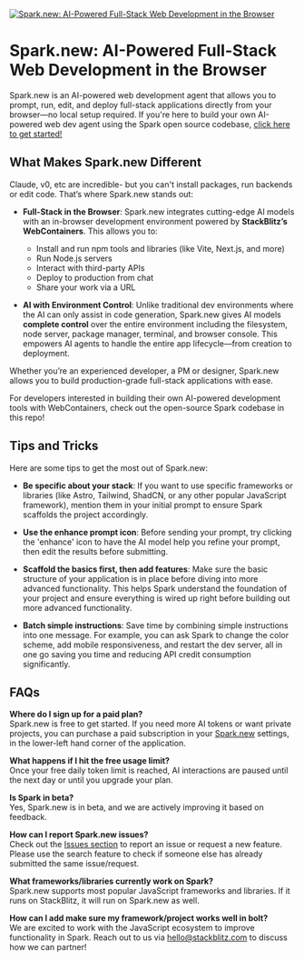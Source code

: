 [![Spark.new: AI-Powered Full-Stack Web Development in the Browser](./public/social_preview_index.jpg)](https://spark.new)

# Spark.new: AI-Powered Full-Stack Web Development in the Browser

Spark.new is an AI-powered web development agent that allows you to prompt, run, edit, and deploy full-stack applications directly from your browser—no local setup required. If you're here to build your own AI-powered web dev agent using the Spark open source codebase, [click here to get started!](./CONTRIBUTING.md)

## What Makes Spark.new Different

Claude, v0, etc are incredible- but you can't install packages, run backends or edit code. That’s where Spark.new stands out:

- **Full-Stack in the Browser**: Spark.new integrates cutting-edge AI models with an in-browser development environment powered by **StackBlitz’s WebContainers**. This allows you to:
  - Install and run npm tools and libraries (like Vite, Next.js, and more)
  - Run Node.js servers
  - Interact with third-party APIs
  - Deploy to production from chat
  - Share your work via a URL

- **AI with Environment Control**: Unlike traditional dev environments where the AI can only assist in code generation, Spark.new gives AI models **complete control** over the entire  environment including the filesystem, node server, package manager, terminal, and browser console. This empowers AI agents to handle the entire app lifecycle—from creation to deployment.

Whether you’re an experienced developer, a PM or designer, Spark.new allows you to build production-grade full-stack applications with ease.

For developers interested in building their own AI-powered development tools with WebContainers, check out the open-source Spark codebase in this repo!

## Tips and Tricks

Here are some tips to get the most out of Spark.new:

- **Be specific about your stack**: If you want to use specific frameworks or libraries (like Astro, Tailwind, ShadCN, or any other popular JavaScript framework), mention them in your initial prompt to ensure Spark scaffolds the project accordingly.

- **Use the enhance prompt icon**: Before sending your prompt, try clicking the 'enhance' icon to have the AI model help you refine your prompt, then edit the results before submitting.

- **Scaffold the basics first, then add features**: Make sure the basic structure of your application is in place before diving into more advanced functionality. This helps Spark understand the foundation of your project and ensure everything is wired up right before building out more advanced functionality.

- **Batch simple instructions**: Save time by combining simple instructions into one message. For example, you can ask Spark to change the color scheme, add mobile responsiveness, and restart the dev server, all in one go saving you time and reducing API credit consumption significantly.

## FAQs

**Where do I sign up for a paid plan?**  
Spark.new is free to get started. If you need more AI tokens or want private projects, you can purchase a paid subscription in your [Spark.new](https://spark.new) settings, in the lower-left hand corner of the application. 

**What happens if I hit the free usage limit?**  
Once your free daily token limit is reached, AI interactions are paused until the next day or until you upgrade your plan.

**Is Spark in beta?**  
Yes, Spark.new is in beta, and we are actively improving it based on feedback.

**How can I report Spark.new issues?**  
Check out the [Issues section](https://github.com/stackblitz/spark.new/issues) to report an issue or request a new feature. Please use the search feature to check if someone else has already submitted the same issue/request.

**What frameworks/libraries currently work on Spark?**  
Spark.new supports most popular JavaScript frameworks and libraries. If it runs on StackBlitz, it will run on Spark.new as well.

**How can I add make sure my framework/project works well in bolt?**  
We are excited to work with the JavaScript ecosystem to improve functionality in Spark. Reach out to us via [hello@stackblitz.com](mailto:hello@stackblitz.com) to discuss how we can partner!
